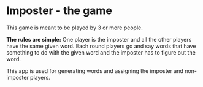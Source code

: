 
# Imposter - the game

This game is meant to be played by 3 or more people. 

**The rules are simple:** One player is the imposter and all the other players have the same given word. Each round players go and say words that have something to do with the given word and the imposter has to figure out the word.

This app is used for generating words and assigning the imposter and non-imposter players.

